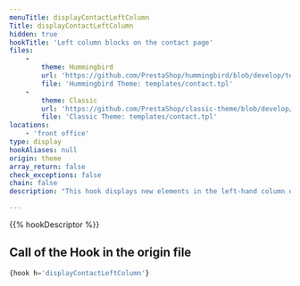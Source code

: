 ```yaml
---
menuTitle: displayContactLeftColumn
Title: displayContactLeftColumn
hidden: true
hookTitle: 'Left column blocks on the contact page'
files:
    -
        theme: Hummingbird
        url: 'https://github.com/PrestaShop/hummingbird/blob/develop/templates/contact.tpl'
        file: 'Hummingbird Theme: templates/contact.tpl'
    -
        theme: Classic
        url: 'https://github.com/PrestaShop/classic-theme/blob/develop/templates/contact.tpl'
        file: 'Classic Theme: templates/contact.tpl'
locations:
    - 'front office'
type: display
hookAliases: null
origin: theme
array_return: false
check_exceptions: false
chain: false
description: "This hook displays new elements in the left-hand column of the contact page.\nThis replaces widget `ps_contactinfo` on hook `displayLeftColumn`."

---
```


{{% hookDescriptor %}}

## Call of the Hook in the origin file

```php
{hook h='displayContactLeftColumn'}
```
